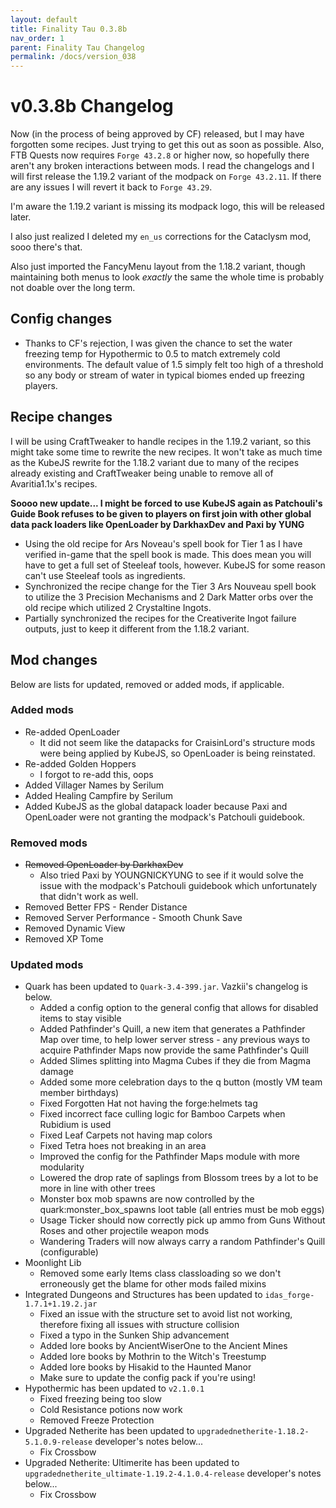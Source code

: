 ```yaml
---
layout: default
title: Finality Tau 0.3.8b
nav_order: 1
parent: Finality Tau Changelog
permalink: /docs/version_038
---
```

# v0.3.8b Changelog
Now (in the process of being approved by CF) released, but I may have forgotten some recipes. Just trying to get this out as soon as possible. Also, FTB Quests now requires `Forge 43.2.8` or higher now, so hopefully there aren't any broken interactions between mods. I read the changelogs and I will first release the 1.19.2 variant of the modpack on `Forge 43.2.11`. If there are any issues I will revert it back to `Forge 43.29`.

I'm aware the 1.19.2 variant is missing its modpack logo, this will be released later.

I also just realized I deleted my `en_us` corrections for the Cataclysm mod, sooo there's that.

Also just imported the FancyMenu layout from the 1.18.2 variant, though maintaining both menus to look *exactly* the same the whole time is probably not doable over the long term.

## Config changes
* Thanks to CF's rejection, I was given the chance to set the water freezing temp for Hypothermic to 0.5 to match extremely cold environments. The default value of 1.5 simply felt too high of a threshold so any body or stream of water in typical biomes ended up freezing players. 

## Recipe changes
I will be using CraftTweaker to handle recipes in the 1.19.2 variant, so this might take some time to rewrite the new recipes. It won't take as much time as the KubeJS rewrite for the 1.18.2 variant due to many of the recipes already existing and CraftTweaker being unable to remove all of Avaritia1.1x's recipes. 

**Soooo new update... I might be forced to use KubeJS again as Patchouli's Guide Book refuses to be given to players on first join with other global data pack loaders like OpenLoader by DarkhaxDev and Paxi by YUNG**

* Using the old recipe for Ars Noveau's spell book for Tier 1 as I have verified in-game that the spell book is made. This does mean you will have to get a full set of Steeleaf tools, however. KubeJS for some reason can't use Steeleaf tools as ingredients.
* Synchronized the recipe change for the Tier 3 Ars Nouveau spell book to utilize the 3 Precision Mechanisms and 2 Dark Matter orbs over the old recipe which utilized 2 Crystaltine Ingots.
* Partially synchronized the recipes for the Creativerite Ingot failure outputs, just to keep it different from the 1.18.2 variant.

## Mod changes
Below are lists for updated, removed or added mods, if applicable.
### Added mods
* Re-added OpenLoader
  * It did not seem like the datapacks for CraisinLord's structure mods were being applied by KubeJS, so OpenLoader is being reinstated.
* Re-added Golden Hoppers
  * I forgot to re-add this, oops
* Added Villager Names by Serilum
* Added Healing Campfire by Serilum
* Added KubeJS as the global datapack loader because Paxi and OpenLoader were not granting the modpack's Patchouli guidebook.

### Removed mods
* ~~Removed OpenLoader by DarkhaxDev~~ 
  * Also tried Paxi by YOUNGNICKYUNG to see if it would solve the issue with the modpack's Patchouli guidebook which unfortunately that didn't work as well.
* Removed Better FPS - Render Distance
* Removed Server Performance - Smooth Chunk Save
* Removed Dynamic View
* Removed XP Tome

### Updated mods
* Quark has been updated to `Quark-3.4-399.jar`. Vazkii's changelog is below.
  - Added a config option to the general config that allows for disabled items to stay visible
  - Added Pathfinder's Quill, a new item that generates a Pathfinder Map over time, to help lower server stress - any previous ways to acquire Pathfinder Maps now provide the same Pathfinder's Quill
  - Added Slimes splitting into Magma Cubes if they die from Magma damage
  - Added some more celebration days to the q button (mostly VM team member birthdays)
  - Fixed Forgotten Hat not having the forge:helmets tag
  - Fixed incorrect face culling logic for Bamboo Carpets when Rubidium is used
  - Fixed Leaf Carpets not having map colors
  - Fixed Tetra hoes not breaking in an area
  - Improved the config for the Pathfinder Maps module with more modularity
  - Lowered the drop rate of saplings from Blossom trees by a lot to be more in line with other trees
  - Monster box mob spawns are now controlled by the quark:monster_box_spawns loot table (all entries must be mob eggs)
  - Usage Ticker should now correctly pick up ammo from Guns Without Roses and other projectile weapon mods
  - Wandering Traders will now always carry a random Pathfinder's Quill (configurable)
* Moonlight Lib
  * Removed some early Items class classloading so we don't erroneously get the blame for other mods failed mixins
* Integrated Dungeons and Structures has been updated to `idas_forge-1.7.1+1.19.2.jar`
  * Fixed an issue with the structure set to avoid list not working, therefore fixing all issues with structure collision
  * Fixed a typo in the Sunken Ship advancement
  * Added lore books by AncientWiserOne to the Ancient Mines
  * Added lore books by Mothrin to the Witch's Treestump
  * Added lore books by Hisakid to the Haunted Manor
  * Make sure to update the config pack if you're using!
* Hypothermic has been updated to `v2.1.0.1`
  * Fixed freezing being too slow
  * Cold Resistance potions now work
  * Removed Freeze Protection
* Upgraded Netherite has been updated to `upgradednetherite-1.18.2-5.1.0.9-release` developer's notes below...
  * Fix Crossbow
* Upgraded Netherite: Ultimerite has been updated to `upgradednetherite_ultimate-1.19.2-4.1.0.4-release` developer's notes below...
  * Fix Crossbow
